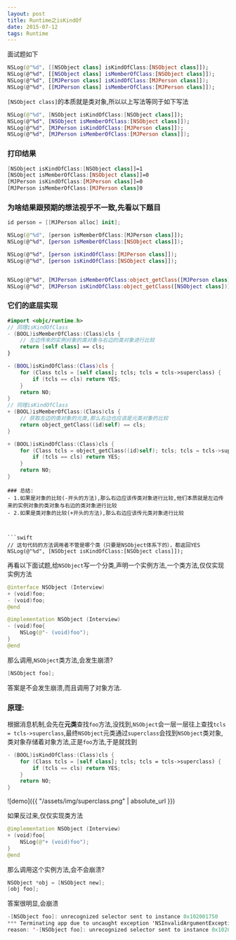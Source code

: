 ```yaml
---
layout: post
title: Runtime之isKindOf
date: 2015-07-12
tags: Runtime
---
```


面试题如下
```swift
NSLog(@"%d", [[NSObject class] isKindOfClass:[NSObject class]]);
NSLog(@"%d", [[NSObject class] isMemberOfClass:[NSObject class]]);
NSLog(@"%d", [[MJPerson class] isKindOfClass:[MJPerson class]]);
NSLog(@"%d", [[MJPerson class] isMemberOfClass:[MJPerson class]]);
```
`[NSObject class]`的本质就是类对象,所以以上写法等同于如下写法
```swift
NSLog(@"%d", [NSObject isKindOfClass:[NSObject class]]); 
NSLog(@"%d", [NSObject isMemberOfClass:[NSObject class]]); 
NSLog(@"%d", [MJPerson isKindOfClass:[MJPerson class]]); 
NSLog(@"%d", [MJPerson isMemberOfClass:[MJPerson class]]);
```


### 打印结果
```swift
[NSObject isKindOfClass:[NSObject class]]=1
[NSObject isMemberOfClass:[NSObject class]]=0
[MJPerson isKindOfClass:[MJPerson class]]=0
[MJPerson isMemberOfClass:[MJPerson class]0
```
### 为啥结果跟预期的想法视乎不一致,先看以下题目

```swift
id person = [[MJPerson alloc] init];

NSLog(@"%d", [person isMemberOfClass:[MJPerson class]]);
NSLog(@"%d", [person isMemberOfClass:[NSObject class]]);

NSLog(@"%d", [person isKindOfClass:[MJPerson class]]);
NSLog(@"%d", [person isKindOfClass:[NSObject class]]);


NSLog(@"%d", [MJPerson isMemberOfClass:object_getClass([MJPerson class])]);
NSLog(@"%d", [MJPerson isKindOfClass:object_getClass([NSObject class])]);
```
### 它们的底层实现
```swift
#import <objc/runtime.h>
// 同理isKindOfClass
- (BOOL)isMemberOfClass:(Class)cls {
    // 左边传来的实例对象的类对象与右边的类对象进行比较
    return [self class] == cls;
}

- (BOOL)isKindOfClass:(Class)cls {
    for (Class tcls = [self class]; tcls; tcls = tcls->superclass) {
        if (tcls == cls) return YES;
    }
    return NO;
}
// 同理isKindOfClass
+ (BOOL)isMemberOfClass:(Class)cls {
    // 获取左边的类对象的元类,那么右边也应该是元类对象的比较
    return object_getClass((id)self) == cls;
}

+ (BOOL)isKindOfClass:(Class)cls {
    for (Class tcls = object_getClass((id)self); tcls; tcls = tcls->superclass) {
        if (tcls == cls) return YES;
    }
    return NO;
}
```


```
### 总结:
- 1.如果是对象的比较(-开头的方法),那么右边应该传类对象进行比较,他们本质就是左边传来的实例对象的类对象与右边的类对象进行比较
- 2.如果是类对象的比较(+开头的方法),那么右边应该传元类对象进行比较



```swift
// 这句代码的方法调用者不管是哪个类（只要是NSObject体系下的），都返回YES
NSLog(@"%d", [NSObject isKindOfClass:[NSObject class]]);
```


再看以下面试题,给`NSObject`写一个分类,声明一个实例方法,一个类方法,仅仅实现实例方法
```swift
@interface NSObject (Interview)
+ (void)foo;
- (void)foo;
@end

@implementation NSObject (Interview)
- (void)foo{
    NSLog(@"- (void)foo");
}
@end
```
那么调用,`NSObject`类方法,会发生崩溃?
```swift
[NSObject foo];
```
答案是不会发生崩溃,而且调用了对象方法.
### 原理:
根据消息机制,会先在**元类**查找`foo`方法,没找到,`NSObject`会一层一层往上查找`tcls = tcls->superclass`,最终`NSObject`元类通过`superclass`会找到`NSObject`类对象,类对象存储着对象方法,正是`foo`方法,于是就找到

```swift
- (BOOL)isKindOfClass:(Class)cls {
    for (Class tcls = [self class]; tcls; tcls = tcls->superclass) {
        if (tcls == cls) return YES;
    }
    return NO;
}
```

![demo]({{ "/assets/img/superclass.png" | absolute_url }})

如果反过来,仅仅实现类方法
```swift
@implementation NSObject (Interview)
+ (void)foo{
    NSLog(@"+ (void)foo");
}
@end
```
那么调用这个实例方法,会不会崩溃?
```swift
NSObject *obj = [NSObject new];
[obj foo];
```
答案很明显,会崩溃
```swift
-[NSObject foo]: unrecognized selector sent to instance 0x102001750
*** Terminating app due to uncaught exception 'NSInvalidArgumentException',
reason: '-[NSObject foo]: unrecognized selector sent to instance 0x102001750'
```
